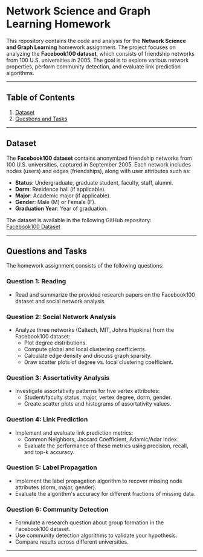 # Network Science and Graph Learning Homework

This repository contains the code and analysis for the **Network Science and Graph Learning** homework assignment. The project focuses on analyzing the **Facebook100 dataset**, which consists of friendship networks from 100 U.S. universities in 2005. The goal is to explore various network properties, perform community detection, and evaluate link prediction algorithms.

---

## Table of Contents
1. [Dataset](#dataset)
2. [Questions and Tasks](#questions-and-tasks)

---

## Dataset

The **Facebook100 dataset** contains anonymized friendship networks from 100 U.S. universities, captured in September 2005. Each network includes nodes (users) and edges (friendships), along with user attributes such as:
- **Status**: Undergraduate, graduate student, faculty, staff, alumni.
- **Dorm**: Residence hall (if applicable).
- **Major**: Academic major (if applicable).
- **Gender**: Male (M) or Female (F).
- **Graduation Year**: Year of graduation.

The dataset is available in the following GitHub repository:  
[Facebook100 Dataset](https://classroom.github.com/a/jm4seIEs)

---

## Questions and Tasks

The homework assignment consists of the following questions:

### Question 1: Reading
- Read and summarize the provided research papers on the Facebook100 dataset and social network analysis.

### Question 2: Social Network Analysis
- Analyze three networks (Caltech, MIT, Johns Hopkins) from the Facebook100 dataset:
  - Plot degree distributions.
  - Compute global and local clustering coefficients.
  - Calculate edge density and discuss graph sparsity.
  - Draw scatter plots of degree vs. local clustering coefficient.

### Question 3: Assortativity Analysis
- Investigate assortativity patterns for five vertex attributes:
  - Student/faculty status, major, vertex degree, dorm, gender.
  - Create scatter plots and histograms of assortativity values.

### Question 4: Link Prediction
- Implement and evaluate link prediction metrics:
  - Common Neighbors, Jaccard Coefficient, Adamic/Adar Index.
  - Evaluate the performance of these metrics using precision, recall, and top-k accuracy.

### Question 5: Label Propagation
- Implement the label propagation algorithm to recover missing node attributes (dorm, major, gender).
- Evaluate the algorithm's accuracy for different fractions of missing data.

### Question 6: Community Detection
- Formulate a research question about group formation in the Facebook100 dataset.
- Use community detection algorithms to validate your hypothesis.
- Compare results across different universities.

---
